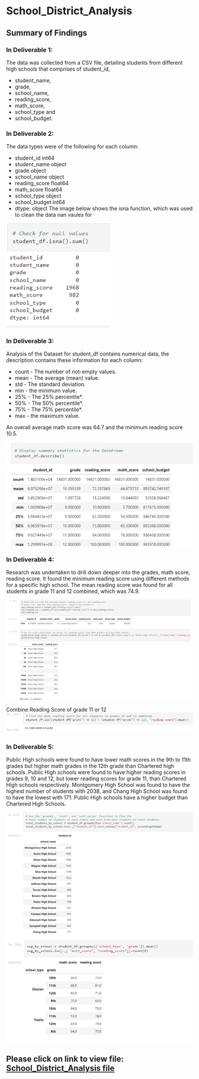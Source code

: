 # School_District_Analysis

## Summary of Findings
### In Deliverable 1:
The data was collected from a CSV file, detailing students from different high schools that comprises of student_id,
- student_name, 
- grade,	
- school_name, 
- reading_score,	
- math_score,	
- school_type and	
- school_budget.

### In Deliverable 2:
The data types were of the following for each column:
- student_id         int64
- student_name      object
- grade             object
- school_name       object
- reading_score    float64
- math_score       float64
- school_type       object
- school_budget      int64
- dtype: object
The image below shows the isna function, which was used to clean the data nan vaules for 

![isnull](https://github.com/JaredTMurray/School_District_Analysis/blob/main/Student_Data_Challenge_Starter_Code/Unsolved/d2_isnull.png)

### In Deliverable 3:
Analysis of the Dataset for student_df contains numerical data, the description contains these information for each column:

- count - The number of not-empty values.
- mean - The average (mean) value.
- std - The standard deviation.
- min - the minimum value.
- 25% - The 25% percentile*.
- 50% - The 50% percentile*.
- 75% - The 75% percentile*.
- max - the maximum value.

An overall average math score was 64.7 and the minimum reading score 10.5.

![](https://github.com/JaredTMurray/School_District_Analysis/blob/main/Student_Data_Challenge_Starter_Code/Unsolved/3_Describe.png)


### In Deliverable 4:
Research was undertaken to drill down deeper into the grades, math score, reading score. It found the minimum reading score using different methods for a specific high school. The mean reading score was found for all students in grade 11 and 12 combined, which was 74.9.

![](https://github.com/JaredTMurray/School_District_Analysis/blob/main/Student_Data_Challenge_Starter_Code/Unsolved/4_Loc.png)

Combine Reading Score of grade 11 or 12
![](https://github.com/JaredTMurray/School_District_Analysis/blob/main/Student_Data_Challenge_Starter_Code/Unsolved/4_11_12.png)

### In Deliverable 5:
Public High schools were found to have lower math scores in the 9th to 11th grades but higher math grades in the 12th grade than Chartered high schools. Public High schools were found to have higher reading scores in grades 9, 10 and 12, but lower reading scores for grade 11, than Chartered High schools respectively. 
Montgomery High School was found to have the highest number of students with 2038, and Chang High School was found to have the lowest with 171.
Public High schools have a higher budget than Chartered High Schools.

![](https://github.com/JaredTMurray/School_District_Analysis/blob/main/Student_Data_Challenge_Starter_Code/Unsolved/5_count.png)
![](https://github.com/JaredTMurray/School_District_Analysis/blob/main/Student_Data_Challenge_Starter_Code/Unsolved/5_mean_round.png)

## Please click on link to view file: [School_District_Analysis file](https://github.com/JaredTMurray/School_District_Analysis/blob/main/Student_Data_Challenge_Starter_Code/Unsolved/Student_Data_Challenge_Starter_Code.ipynb)
